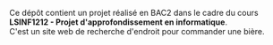 Ce dépôt contient un projet réalisé en BAC2 dans le cadre du cours **LSINF1212 - Projet d'approfondissement en informatique**.\
C'est un site web de recherche d'endroit pour commander une bière.
